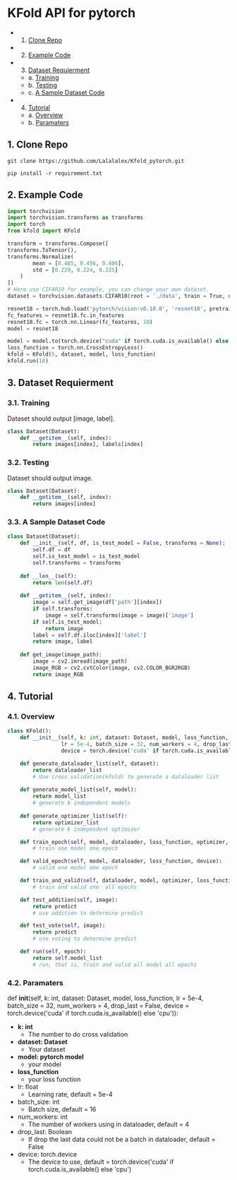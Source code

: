 # KFold API for pytorch

* 1. [Clone Repo](#CloneRepo)
* 2. [Example Code](#ExampleCode)
* 3. [Dataset Requierment](#DatasetRequierment)
	* a. [Training](#Training)
	* b. [Testing](#Testing)
	* c. [A Sample Dataset Code](#ASampleDatasetCode)
* 4. [Tutorial](#Tutorial)
	* a. [Overview](#Overview)
	* b. [Paramaters](#Paramaters)
##  1. <a name='CloneRepo'></a>Clone Repo
```
git clone https://github.com/Lalalalex/Kfold_pytorch.git
```
```
pip install -r requirement.txt
```

##  2. <a name='ExampleCode'></a>Example Code
```python
import torchvision
import torchvision.transforms as transforms
import torch
from kfold import KFold

transform = transforms.Compose([
transforms.ToTensor(),
transforms.Normalize(
        mean = [0.485, 0.456, 0.406],
        std = [0.229, 0.224, 0.225]
    )
])
# Here use CIFAR10 for example, you can change your own dataset.
dataset = torchvision.datasets.CIFAR10(root = './data', train = True, download = True, transform = transform)

resnet18 = torch.hub.load('pytorch/vision:v0.10.0', 'resnet18', pretrained = True)
fc_features = resnet18.fc.in_features
resnet18.fc = torch.nn.Linear(fc_features, 10)
model = resnet18

model = model.to(torch.device("cuda" if torch.cuda.is_available() else "cpu"))
loss_function = torch.nn.CrossEntropyLoss()
kfold = KFold(5, dataset, model, loss_function)
kfold.run(10)
```

##  3. <a name='DatasetRequierment'></a>Dataset Requierment
###  3.1. <a name='Training'></a>Training
Dataset should output [image, label].
```python
class Dataset(Dataset):
    def __getitem__(self, index):
        return images[index], labels[index]
```
###  3.2. <a name='Testing'></a>Testing
Dataset should output image.
```python
class Dataset(Dataset):
    def __getitem__(self, index):
        return images[index]
```

###  3.3. <a name='ASampleDatasetCode'></a>A Sample Dataset Code
```python
class Dataset(Dataset):
    def __init__(self, df, is_test_model = False, transforms = None):
        self.df = df
        self.is_test_model = is_test_model
        self.transforms = transforms
    
    def __len__(self):
        return len(self.df)
    
    def __getitem__(self, index):
        image = self.get_image(df['path'][index])
        if self.transforms:
            image = self.transforms(image = image)['image']
        if self.is_test_model:
            return image
        label = self.df.iloc[index]['label']
        return image, label
    
    def get_image(image_path):
        image = cv2.imread(image_path)
        image_RGB = cv2.cvtColor(image, cv2.COLOR_BGR2RGB)
        return image_RGB
```

##  4. <a name='Tutorial'></a>Tutorial
###  4.1. <a name='Overview'></a>Overview
```python
class KFold():
    def __init__(self, k: int, dataset: Dataset, model, loss_function,
                 lr = 5e-4, batch_size = 32, num_workers = 4, drop_last = False,
                 device = torch.device('cuda' if torch.cuda.is_available() else 'cpu')):

    def generate_dataloader_list(self, dataset):
        return dataloader_list
        # Use cross validation(kfold) to generate a dataloader list
    
    def generate_model_list(self, model):
        return model_list
        # generate k independent models
    
    def generate_optimizer_list(self):
        return optimizer_list
        # generate k independent optimizer

    def train_epoch(self, model, dataloader, loss_function, optimizer, device):
        # train one model one epoch

    def valid_epoch(self, model, dataloader, loss_function, device):
        # valid one model one epoch

    def train_and_valid(self, dataloader, model, optimizer, loss_function, device, epoch):
        # train and valid one  all epochs

    def test_addition(self, image):
        return predict
        # use addition to determine predict

    def test_vote(self, image):
        return predict
        # use voting to determine predict

    def run(self, epoch):
        return self.model_list
        # run, that is, train and valid all model all epochs

```

###  4.2. <a name='Paramaters'></a>Paramaters
def __init__(self, k: int, dataset: Dataset, model, loss_function,
                 lr = 5e-4, batch_size = 32, num_workers = 4, drop_last = False,
                 device = torch.device('cuda' if torch.cuda.is_available() else 'cpu')):
- **k: int**
    - The number to do cross validation
- **dataset: Dataset**
    - Your dataset
- **model: pytorch model**
    - your model
- **loss_function**
    - your loss function
- lr: float
    - Learning rate, default = 5e-4
- batch_size: int
    - Batch size, default = 16
- num_workers: int
    - The number of workers using in dataloader, default = 4
- drop_last: Boolean
    - If drop the last data could not be a batch in dataloader, default = False
- device: torch.device
    - The device to use, default = torch.device('cuda' if torch.cuda.is_available() else 'cpu')